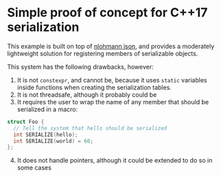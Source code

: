 # Simple proof of concept for C++17 serialization

This example is built on top of [nlohmann json](https://github.com/nlohmann/json), and provides a moderately lightweight solution for registering members of serializable objects.

This system has the following drawbacks, however:
1. It is not `constexpr`, and cannot be, because it uses `static` variables inside functions when creating the serialization tables.
2. It is not threadsafe, although it probably could be
3. It requires the user to wrap the name of any member that should be serialized in a macro:
```cpp
struct Foo {
  // Tell the system that hello should be serialized
  int SERIALIZE(hello);
  int SERIALIZE(world) = 60;
};
```
4. It does not handle pointers, although it could be extended to do so in some cases
